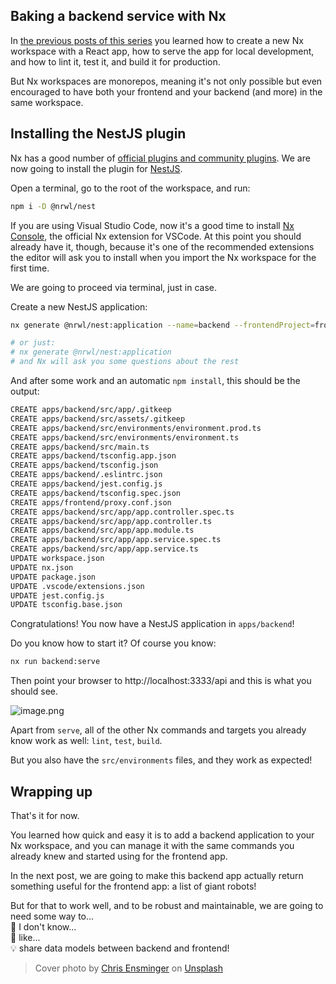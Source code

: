 ## Baking a backend service with Nx

In [the previous posts of this series](https://trumbitta.hashnode.dev/series/nx) you learned how to create a new Nx workspace with a React app, how to serve the app for local development, and how to lint it, test it, and build it for production.

But Nx workspaces are monorepos, meaning it's not only possible but even encouraged to have both your frontend and your backend (and more) in the same workspace.

## Installing the NestJS plugin

Nx has a good number of [official plugins and community plugins](https://nx.dev/latest/react/core-concepts/nx-devkit). We are now going to install the plugin for [NestJS](https://nestjs.com/).

Open a terminal, go to the root of the workspace, and run:

```sh
npm i -D @nrwl/nest
```

If you are using Visual Studio Code, now it's a good time to install [Nx Console](https://marketplace.visualstudio.com/items?itemName=nrwl.angular-console), the official Nx extension for VSCode. At this point you should already have it, though, because it's one of the recommended extensions the editor will ask you to install when you import the Nx workspace for the first time.

We are going to proceed via terminal, just in case.

Create a new NestJS application:

```sh
nx generate @nrwl/nest:application --name=backend --frontendProject=frontend

# or just:
# nx generate @nrwl/nest:application
# and Nx will ask you some questions about the rest
```

And after some work and an automatic `npm install`, this should be the output:

```sh
CREATE apps/backend/src/app/.gitkeep
CREATE apps/backend/src/assets/.gitkeep
CREATE apps/backend/src/environments/environment.prod.ts
CREATE apps/backend/src/environments/environment.ts
CREATE apps/backend/src/main.ts
CREATE apps/backend/tsconfig.app.json
CREATE apps/backend/tsconfig.json
CREATE apps/backend/.eslintrc.json
CREATE apps/backend/jest.config.js
CREATE apps/backend/tsconfig.spec.json
CREATE apps/frontend/proxy.conf.json
CREATE apps/backend/src/app/app.controller.spec.ts
CREATE apps/backend/src/app/app.controller.ts
CREATE apps/backend/src/app/app.module.ts
CREATE apps/backend/src/app/app.service.spec.ts
CREATE apps/backend/src/app/app.service.ts
UPDATE workspace.json
UPDATE nx.json
UPDATE package.json
UPDATE .vscode/extensions.json
UPDATE jest.config.js
UPDATE tsconfig.base.json
```

Congratulations! You now have a NestJS application in `apps/backend`!

Do you know how to start it? Of course you know:

```sh
nx run backend:serve
```

Then point your browser to http://localhost:3333/api and this is what you should see.

![image.png](https://cdn.hashnode.com/res/hashnode/image/upload/v1625780057830/NyCYpwtbq.png)

Apart from `serve`, all of the other Nx commands and targets you already know work as well: `lint`, `test`, `build`.

But you also have the `src/environments` files, and they work as expected!

## Wrapping up

That's it for now.

You learned how quick and easy it is to add a backend application to your Nx workspace, and you can manage it with the same commands you already knew and started using for the frontend app.

In the next post, we are going to make this backend app actually return something useful for the frontend app: a list of giant robots!

But for that to work well, and to be robust and maintainable, we are going to need some way to...  
🤔 I don't know...  
🧐 like...  
💡 share data models between backend and frontend!

> Cover photo by <a href="https://unsplash.com/@viramedio?utm_source=unsplash&utm_medium=referral&utm_content=creditCopyText">Chris Ensminger</a> on <a href="https://unsplash.com/s/photos/lynx?utm_source=unsplash&utm_medium=referral&utm_content=creditCopyText">Unsplash</a>